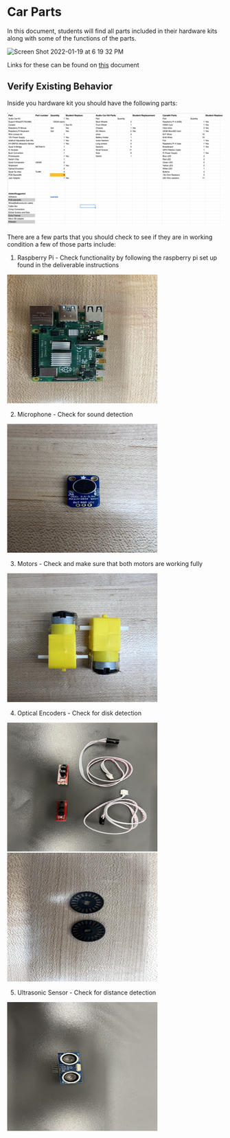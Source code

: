# Car Parts

In this document, students will find all parts included in their hardware kits along with some of the functions of the parts.

<img width="303" alt="Screen Shot 2022-01-19 at 6 19 32 PM" src="https://user-images.githubusercontent.com/49916015/150233947-483f55fb-2df2-4bf2-a848-68fe171a00bb.png">


Links for these can be found on [this](https://github.com/Herring-UGAECSE-2920-S22/Class-Instructions/files/7901130/ECSE.2920.Spring.2022.Student.Part.List.xlsx) document


## Verify Existing Behavior

Inside you hardware kit you should have the following parts:

![PartList](../images/PartList.png)

There are a few parts that you should check to see if they are in working condition a few of those parts include:

1. Raspberry Pi - Check functionality by following the raspberry pi set up found in the deliverable instructions

<img src="https://github.com/Herring-UGAECSE-2920-S22/Class-Instructions/blob/main/Deliverables/images/RASPI.jpg" width="350" height="300">

2. Microphone - Check for sound detection

<img src="https://github.com/Herring-UGAECSE-2920-S22/Class-Instructions/blob/main/Deliverables/images/MIC.jpg" width="350" height="300">

3. Motors - Check and make sure that both motors are working fully

<img src="https://github.com/Herring-UGAECSE-2920-S22/Class-Instructions/blob/main/Deliverables/images/MOTORS.jpg" width="350" height="300">

4. Optical Encoders - Check for disk detection 
<img src="https://github.com/Herring-UGAECSE-2920-S22/Class-Instructions/blob/main/Deliverables/images/OPTENCODE.jpg" width="350" height="300">
<img src="https://github.com/Herring-UGAECSE-2920-S22/Class-Instructions/blob/main/Deliverables/images/RTRYWHEEL.jpg" width="350" height="300">


5. Ultrasonic Sensor - Check for distance detection
<img src="https://github.com/Herring-UGAECSE-2920-S22/Class-Instructions/blob/main/Deliverables/images/ULTRASENS.jpg" width="350" height="300">

